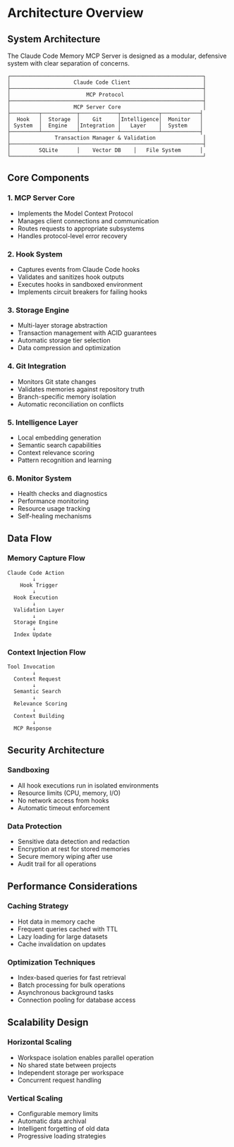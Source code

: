 # Architecture Overview

## System Architecture

The Claude Code Memory MCP Server is designed as a modular, defensive system with clear separation of concerns.

```
┌─────────────────────────────────────────────────────────────┐
│                    Claude Code Client                       │
├─────────────────────────────────────────────────────────────┤
│                        MCP Protocol                         │
├─────────────────────────────────────────────────────────────┤
│                    MCP Server Core                          │
├─────────┬───────────┬────────────┬────────────┬────────────┤
│  Hook   │  Storage  │    Git     │Intelligence│  Monitor   │
│ System  │  Engine   │Integration │   Layer    │  System    │
├─────────┴───────────┴────────────┴────────────┴────────────┤
│              Transaction Manager & Validation               │
├─────────────────────────────────────────────────────────────┤
│         SQLite      │    Vector DB    │   File System      │
└─────────────────────────────────────────────────────────────┘
```

## Core Components

### 1. MCP Server Core
- Implements the Model Context Protocol
- Manages client connections and communication
- Routes requests to appropriate subsystems
- Handles protocol-level error recovery

### 2. Hook System
- Captures events from Claude Code hooks
- Validates and sanitizes hook outputs
- Executes hooks in sandboxed environment
- Implements circuit breakers for failing hooks

### 3. Storage Engine
- Multi-layer storage abstraction
- Transaction management with ACID guarantees
- Automatic storage tier selection
- Data compression and optimization

### 4. Git Integration
- Monitors Git state changes
- Validates memories against repository truth
- Branch-specific memory isolation
- Automatic reconciliation on conflicts

### 5. Intelligence Layer
- Local embedding generation
- Semantic search capabilities
- Context relevance scoring
- Pattern recognition and learning

### 6. Monitor System
- Health checks and diagnostics
- Performance monitoring
- Resource usage tracking
- Self-healing mechanisms

## Data Flow

### Memory Capture Flow
```
Claude Code Action
        ↓
    Hook Trigger
        ↓
  Hook Execution
        ↓
  Validation Layer
        ↓
  Storage Engine
        ↓
  Index Update
```

### Context Injection Flow
```
Tool Invocation
        ↓
  Context Request
        ↓
  Semantic Search
        ↓
  Relevance Scoring
        ↓
  Context Building
        ↓
  MCP Response
```

## Security Architecture

### Sandboxing
- All hook executions run in isolated environments
- Resource limits (CPU, memory, I/O)
- No network access from hooks
- Automatic timeout enforcement

### Data Protection
- Sensitive data detection and redaction
- Encryption at rest for stored memories
- Secure memory wiping after use
- Audit trail for all operations

## Performance Considerations

### Caching Strategy
- Hot data in memory cache
- Frequent queries cached with TTL
- Lazy loading for large datasets
- Cache invalidation on updates

### Optimization Techniques
- Index-based queries for fast retrieval
- Batch processing for bulk operations
- Asynchronous background tasks
- Connection pooling for database access

## Scalability Design

### Horizontal Scaling
- Workspace isolation enables parallel operation
- No shared state between projects
- Independent storage per workspace
- Concurrent request handling

### Vertical Scaling
- Configurable memory limits
- Automatic data archival
- Intelligent forgetting of old data
- Progressive loading strategies